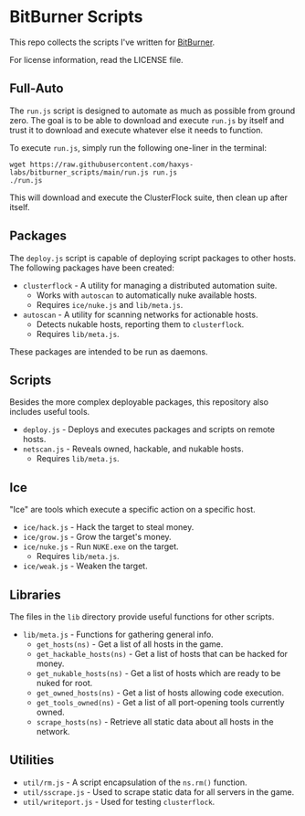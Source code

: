 # BitBurner Scripts

This repo collects the scripts I've written for [BitBurner](https://danielyxie.github.io/bitburner/).

For license information, read the LICENSE file.

## Full-Auto

The `run.js` script is designed to automate as much as possible from ground zero. The goal is to be able to download and execute `run.js` by itself and trust it to download and execute whatever else it needs to function.

To execute `run.js`, simply run the following one-liner in the terminal:

```
wget https://raw.githubusercontent.com/haxys-labs/bitburner_scripts/main/run.js run.js
./run.js
```

This will download and execute the ClusterFlock suite, then clean up after itself.

## Packages

The `deploy.js` script is capable of deploying script packages to other hosts. The following packages have been created:

* `clusterflock` - A utility for managing a distributed automation suite.
    * Works with `autoscan` to automatically nuke available hosts.
    * Requires `ice/nuke.js` and `lib/meta.js`.
* `autoscan` - A utility for scanning networks for actionable hosts.
    * Detects nukable hosts, reporting them to `clusterflock`.
    * Requires `lib/meta.js`.

These packages are intended to be run as daemons.

## Scripts

Besides the more complex deployable packages, this repository also includes useful tools.

* `deploy.js` - Deploys and executes packages and scripts on remote hosts.
* `netscan.js` - Reveals owned, hackable, and nukable hosts.
    * Requires `lib/meta.js`.

## Ice

"Ice" are tools which execute a specific action on a specific host.

* `ice/hack.js` - Hack the target to steal money.
* `ice/grow.js` - Grow the target's money.
* `ice/nuke.js` - Run `NUKE.exe` on the target.
    * Requires `lib/meta.js`.
* `ice/weak.js` - Weaken the target.

## Libraries

The files in the `lib` directory provide useful functions for other scripts.

* `lib/meta.js` - Functions for gathering general info.
    * `get_hosts(ns)` - Get a list of all hosts in the game.
    * `get_hackable_hosts(ns)` - Get a list of hosts that can be hacked for money.
    * `get_nukable_hosts(ns)` - Get a list of hosts which are ready to be nuked for root.
    * `get_owned_hosts(ns)` - Get a list of hosts allowing code execution.
    * `get_tools_owned(ns)` - Get a list of all port-opening tools currently owned.
    * `scrape_hosts(ns)` - Retrieve all static data about all hosts in the network.

## Utilities

* `util/rm.js` - A script encapsulation of the `ns.rm()` function.
* `util/sscrape.js` - Used to scrape static data for all servers in the game.
* `util/writeport.js` - Used for testing `clusterflock`.